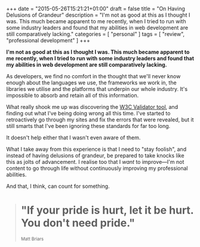 +++
date = "2015-05-26T15:21:21+01:00"
draft = false
title = "On Having Delusions of Grandeur"
description = "I'm not as good at this as I thought I was. This much became apparent to me recently, when I tried to run with some industry leaders and found that my abilities in web development are still comparatively lacking."
categories = [
  "personal"
]
tags = [ 
    "review", 
    "professional development"
]
+++

**I'm not as good at this as I thought I was. This much became apparent to me recently, when I tried to run with some industry leaders and found that my abilities in web development are still comparatively lacking.**

As developers, we find no comfort in the thought that we'll never know enough about the languages we use, the frameworks we work in, the libraries we utilise and the platforms that underpin our whole industry. It's impossible to absorb and retain all of this information.

What really shook me up was discovering the [W3C Validator tool](http://validator.w3.org/ "Link to W3C Markup Validation Tool"), and finding out what I've being doing wrong all this time. I've started to retroactively go through my sites and fix the errors that were revealed, but it still smarts that I've been ignoring these standards for far too long.

It doesn't help either that I wasn't even aware of them.

What I take away from this experience is that I need to "stay foolish", and instead of having delusions of grandeur, be prepared to take knocks like this as jolts of advancement. I realise too that I _want_ to improve—I'm not content to go through life without continuously improving my professional abilities.

And that, I think, can count for something.

<blockquote>
<h1>"If your pride is hurt, let it be hurt. You don't need pride."</h1>
<small>Matt Briars</small>
